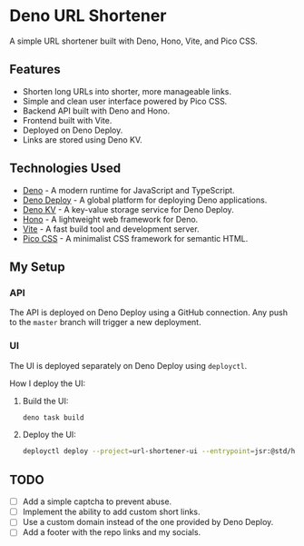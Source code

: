 # Deno URL Shortener

A simple URL shortener built with Deno, Hono, Vite, and Pico CSS.

## Features

- Shorten long URLs into shorter, more manageable links.
- Simple and clean user interface powered by Pico CSS.
- Backend API built with Deno and Hono.
- Frontend built with Vite.
- Deployed on Deno Deploy.
- Links are stored using Deno KV.

## Technologies Used

- [Deno](https://deno.land/) - A modern runtime for JavaScript and TypeScript.
- [Deno Deploy](https://deno.com/deploy) - A global platform for deploying Deno applications.
- [Deno KV](https://deno.com/kv) - A key-value storage service for Deno Deploy.
- [Hono](https://hono.dev/) - A lightweight web framework for Deno.
- [Vite](https://vitejs.dev/) - A fast build tool and development server.
- [Pico CSS](https://picocss.com/) - A minimalist CSS framework for semantic HTML.

## My Setup

### API

The API is deployed on Deno Deploy using a GitHub connection. Any push to the `master` branch will trigger a new deployment.

### UI

The UI is deployed separately on Deno Deploy using `deployctl`.

How I deploy the UI:


1.  Build the UI:

    ```bash
    deno task build
    ```

2.  Deploy the UI:

    ```bash
    deployctl deploy --project=url-shortener-ui --entrypoint=jsr:@std/http/file-server --prod
    ```

## TODO

- [ ] Add a simple captcha to prevent abuse.
- [ ] Implement the ability to add custom short links.
- [ ] Use a custom domain instead of the one provided by Deno Deploy.
- [ ] Add a footer with the repo links and my socials.
